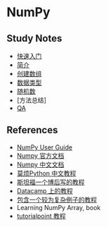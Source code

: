# NumPy

## Study Notes

- [快速入门](quickstart.md)
- [简介](02_intro.md)
- [创建数组](create.md)
- [数据类型](04_dtype.md)
- [随机数](random.md)
- [方法总结]
- [QA](numpy_qas.md)

## References

- [NumPy User Guide](https://numpy.org/devdocs/)
- [Numpy 官方文档](https://docs.scipy.org/doc/numpy/reference/index.html)
- [Numpy 中文文档](https://www.numpy.org.cn/)
- [莫烦Python 中文教程](https://morvanzhou.github.io/tutorials/data-manipulation/np-pd/)
- [斯坦福一个博后写的教程](http://cs231n.github.io/python-numpy-tutorial/)
- [Datacamp 上的教程](https://www.datacamp.com/community/tutorials/python-numpy-tutorial)
- [包含一个较为复杂例子的教程](https://github.com/rougier/numpy-tutorial)
- Learning NumPy Array, book
- [tutorialpoint 教程](https://www.tutorialspoint.com/numpy/index.htm)
